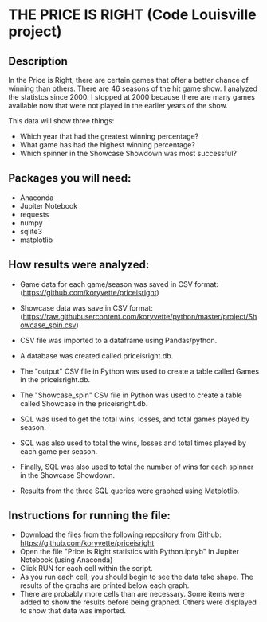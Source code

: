 # THE PRICE IS RIGHT (Code Louisville project)

## Description  
In the Price is Right, there are certain games that offer a better chance of winning than others.  There are 46 seasons of the hit game show.  I analyzed the statistcs since 2000.  I stopped at 2000 because there are many games available now that were not played in the earlier years of the show.  

This data will show three things:  
* Which year that had the greatest winning percentage?  
* What game has had the highest winning percentage?  
* Which spinner in the Showcase Showdown was most successful?  
  
  
## Packages you will need:
* Anaconda
* Jupiter Notebook
* requests  
* numpy  
* sqlite3
* matplotlib
  
    
## How results were analyzed:  
  
* Game data for each game/season was saved in CSV format:  
  (https://github.com/koryvette/priceisright)  
* Showcase data was save in CSV format:  
  (https://raw.githubusercontent.com/koryvette/python/master/project/Showcase_spin.csv)  
* CSV file was imported to a dataframe using Pandas/python.  
* A database was created called priceisright.db.  
* The "output" CSV file in Python was used to create a table called Games in the priceisright.db.  
* The "Showcase_spin" CSV file in Python was used to create a table called Showcase in the priceisright.db.  
* SQL was used to get the total wins, losses, and total games played by season.  
* SQL was also used to total the wins, losses and total times played by each game per season.
* Finally, SQL was also used to total the number of wins for each spinner in the Showcase Showdown.

* Results from the three SQL queries were graphed using Matplotlib.  

## Instructions for running the file: 
* Download the files from the following repository from Github:  
  https://github.com/koryvette/priceisright  
* Open the file "Price Is Right statistics with Python.ipnyb" in Jupiter Notebook (using Anaconda)  
* Click RUN for each cell within the script.  
* As you run each cell, you should begin to see the data take shape.  The results of the graphs are printed below each graph.  
* There are probably more cells than are necessary.  Some items were added to show the results before being graphed.  Others were displayed to show that data was imported.


